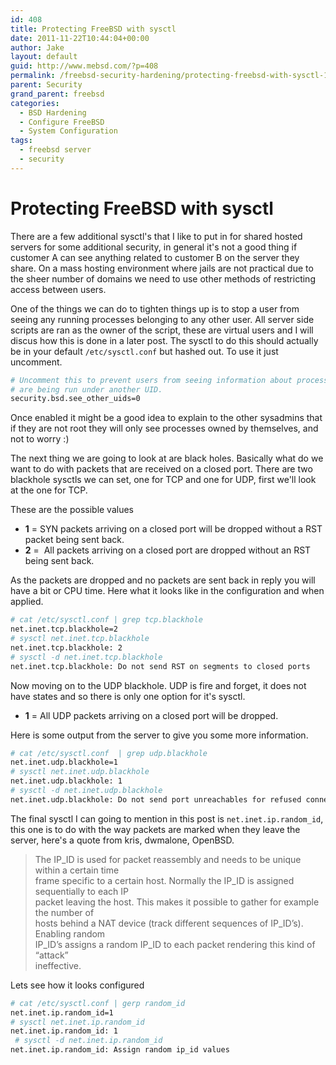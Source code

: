 ```yaml
---
id: 408
title: Protecting FreeBSD with sysctl
date: 2011-11-22T10:44:04+00:00
author: Jake
layout: default
guid: http://www.mebsd.com/?p=408
permalink: /freebsd-security-hardening/protecting-freebsd-with-sysctl-101.html
parent: Security
grand_parent: freebsd
categories:
  - BSD Hardening
  - Configure FreeBSD
  - System Configuration
tags:
  - freebsd server
  - security
---
```

# Protecting FreeBSD with sysctl

There are a few additional sysctl's that I like to put in for shared hosted servers for some additional security, in general it's not a good thing if customer A can see anything related to customer B on the server they share. On a mass hosting environment where jails are not practical due to the sheer number of domains we need to use other methods of restricting access between users.

One of the things we can do to tighten things up is to stop a user from seeing any running processes belonging to any other user. All server side scripts are ran as the owner of the script, these are virtual users and I will discus how this is done in a later post. The sysctl to do this should actually be in your default `/etc/sysctl.conf` but hashed out. To use it just uncomment.

```sh
# Uncomment this to prevent users from seeing information about processes that
# are being run under another UID.
security.bsd.see_other_uids=0
```

Once enabled it might be a good idea to explain to the other sysadmins that if they are not root they will only see processes owned by themselves, and not to worry :)

The next thing we are going to look at are black holes. Basically what do we want to do with packets that are received on a closed port. There are two blackhole sysctls we can set, one for TCP and one for UDP, first we'll look at the one for TCP.

These are the possible values

  * **1** = SYN packets arriving on a closed port will be dropped without a RST packet being sent back.
  * **2** =  All packets arriving on a closed port are dropped without an RST being sent back.

As the packets are dropped and no packets are sent back in reply you will have a bit or CPU time. Here what it looks like in the configuration and when applied.

```sh
# cat /etc/sysctl.conf | grep tcp.blackhole
net.inet.tcp.blackhole=2
# sysctl net.inet.tcp.blackhole
net.inet.tcp.blackhole: 2
# sysctl -d net.inet.tcp.blackhole
net.inet.tcp.blackhole: Do not send RST on segments to closed ports
```

Now moving on to the UDP blackhole. UDP is fire and forget, it does not have states and so there is only one option for it's sysctl.

  * **1** = All UDP packets arriving on a closed port will be dropped.

Here is some output from the server to give you some more information.

```sh
# cat /etc/sysctl.conf  | grep udp.blackhole
net.inet.udp.blackhole=1
# sysctl net.inet.udp.blackhole
net.inet.udp.blackhole: 1
# sysctl -d net.inet.udp.blackhole
net.inet.udp.blackhole: Do not send port unreachables for refused connects
```

The final sysctl I can going to mention in this post is `net.inet.ip.random_id`, this one is to do with the way packets are marked when they leave the server, here's a quote from kris, dwmalone, OpenBSD.

> The IP_ID is used for packet reassembly and needs to be unique within a certain time  
> frame specific to a certain host. Normally the IP_ID is assigned sequentially to each IP  
> packet leaving the host. This makes it possible to gather for example the number of  
> hosts behind a NAT device (track different sequences of IP_ID’s). Enabling random  
> IP\_ID’s assigns a random IP\_ID to each packet rendering this kind of “attack”  
> ineffective.

Lets see how it looks configured

```sh
# cat /etc/sysctl.conf | gerp random_id
net.inet.ip.random_id=1
# sysctl net.inet.ip.random_id
net.inet.ip.random_id: 1
 # sysctl -d net.inet.ip.random_id
net.inet.ip.random_id: Assign random ip_id values

```